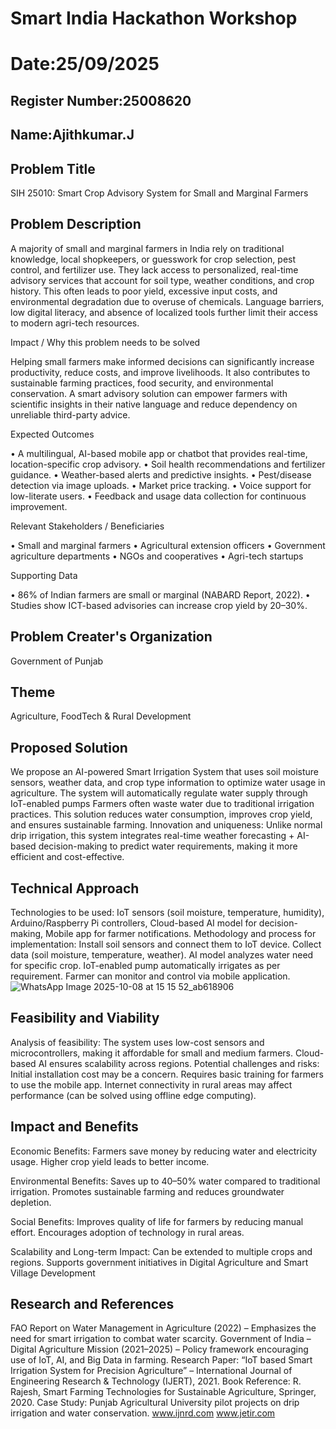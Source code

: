 # Smart India Hackathon Workshop
# Date:25/09/2025
## Register Number:25008620
## Name:Ajithkumar.J
## Problem Title
SIH 25010: Smart Crop Advisory System for Small and Marginal Farmers
## Problem Description
A majority of small and marginal farmers in India rely on traditional knowledge, local shopkeepers, or guesswork for crop selection, pest control, and fertilizer use. They lack access to personalized, real-time advisory services that account for soil type, weather conditions, and crop history. This often leads to poor yield, excessive input costs, and environmental degradation due to overuse of chemicals. Language barriers, low digital literacy, and absence of localized tools further limit their access to modern agri-tech resources.

Impact / Why this problem needs to be solved

Helping small farmers make informed decisions can significantly increase productivity, reduce costs, and improve livelihoods. It also contributes to sustainable farming practices, food security, and environmental conservation. A smart advisory solution can empower farmers with scientific insights in their native language and reduce dependency on unreliable third-party advice.

Expected Outcomes

• A multilingual, AI-based mobile app or chatbot that provides real-time, location-specific crop advisory.
• Soil health recommendations and fertilizer guidance.
• Weather-based alerts and predictive insights.
• Pest/disease detection via image uploads.
• Market price tracking.
• Voice support for low-literate users.
• Feedback and usage data collection for continuous improvement.

Relevant Stakeholders / Beneficiaries

• Small and marginal farmers
• Agricultural extension officers
• Government agriculture departments
• NGOs and cooperatives
• Agri-tech startups

Supporting Data

• 86% of Indian farmers are small or marginal (NABARD Report, 2022).
• Studies show ICT-based advisories can increase crop yield by 20–30%.

## Problem Creater's Organization
Government of Punjab

## Theme
Agriculture, FoodTech & Rural Development

## Proposed Solution
We propose an AI-powered Smart Irrigation System that uses soil moisture sensors, weather data, and crop type information to optimize water usage in agriculture. The system will automatically regulate water supply through IoT-enabled pumps 
Farmers often waste water due to traditional irrigation practices. This solution reduces water consumption, improves crop yield, and ensures sustainable farming.
Innovation and uniqueness:
Unlike normal drip irrigation, this system integrates real-time weather forecasting + AI-based decision-making to predict water requirements, making it more efficient and cost-effective.


## Technical Approach
Technologies to be used:
IoT sensors (soil moisture, temperature, humidity), Arduino/Raspberry Pi controllers, Cloud-based AI model for decision-making, Mobile app for farmer notifications.
Methodology and process for implementation:
Install soil sensors and connect them to IoT device.
Collect data (soil moisture, temperature, weather).
AI model analyzes water need for specific crop.
IoT-enabled pump automatically irrigates as per requirement.
Farmer can monitor and control via mobile application.
![WhatsApp Image 2025-10-08 at 15 15 52_ab618906](https://github.com/user-attachments/assets/16b09c68-12aa-4427-8af2-0ca9fb3109ef)


## Feasibility and Viability
Analysis of feasibility:
The system uses low-cost sensors and microcontrollers, making it affordable for small and medium farmers. Cloud-based AI ensures scalability across regions.
Potential challenges and risks:
Initial installation cost may be a concern.
Requires basic training for farmers to use the mobile app.
Internet connectivity in rural areas may affect performance (can be solved using offline edge computing).


## Impact and Benefits
Economic Benefits:
Farmers save money by reducing water and electricity usage.
Higher crop yield leads to better income.

Environmental Benefits:
Saves up to 40–50% water compared to traditional irrigation.
Promotes sustainable farming and reduces groundwater depletion.

Social Benefits:
Improves quality of life for farmers by reducing manual effort.
Encourages adoption of technology in rural areas.

Scalability and Long-term Impact:
Can be extended to multiple crops and regions.
Supports government initiatives in Digital Agriculture and Smart Village Development

## Research and References
FAO Report on Water Management in Agriculture (2022) – Emphasizes the need for smart irrigation to combat water scarcity.
Government of India – Digital Agriculture Mission (2021–2025) – Policy framework encouraging use of IoT, AI, and Big Data in farming.
Research Paper: “IoT based Smart Irrigation System for Precision Agriculture” – International Journal of Engineering Research & Technology (IJERT), 2021.
Book Reference: R. Rajesh, Smart Farming Technologies for Sustainable Agriculture, Springer, 2020.
Case Study: Punjab Agricultural University pilot projects on drip irrigation and water conservation.
www.ijnrd.com www.jetir.com
